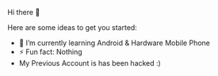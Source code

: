 Hi there 👋

Here are some ideas to get you started:

- 🌱 I’m currently learning Android & Hardware Mobile Phone
- ⚡ Fun fact: Nothing
- My Previous Account is has been hacked :)
